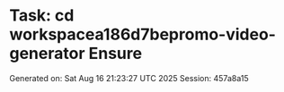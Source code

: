 # Task: cd workspacea186d7bepromo-video-generator  Ensure 

Generated on: Sat Aug 16 21:23:27 UTC 2025
Session: 457a8a15
